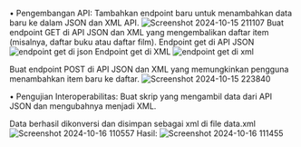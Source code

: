 •	Pengembangan API: Tambahkan endpoint baru untuk menambahkan data baru ke dalam JSON dan XML API. 
![Screenshot 2024-10-15 211107](https://github.com/user-attachments/assets/d13a5683-3e60-4b29-b121-13dd9a44d827)
	Buat endpoint GET di API JSON dan XML yang mengembalikan daftar item (misalnya, daftar buku atau daftar film). 
  Endpoint get di API JSON
  ![endpoint get di json](https://github.com/user-attachments/assets/dbcb7644-0573-4357-a153-38a83945de49)
  Endpoint get di XML
  ![endpoint get di xml](https://github.com/user-attachments/assets/abf015bc-8015-437c-bfd2-f01359ff04d4)

Buat endpoint POST di API JSON dan XML yang memungkinkan pengguna menambahkan item baru ke daftar. 
![Screenshot 2024-10-15 223840](https://github.com/user-attachments/assets/87a15d30-71e9-4d0e-be56-787becb90401)

•	Pengujian Interoperabilitas: Buat skrip yang mengambil data dari API JSON dan mengubahnya menjadi XML.

Data berhasil dikonversi dan disimpan sebagai xml di file data.xml
![Screenshot 2024-10-16 110557](https://github.com/user-attachments/assets/9288ae02-f14e-48b7-b5e4-e435250ee960)
Hasil:
![Screenshot 2024-10-16 111455](https://github.com/user-attachments/assets/88f29cfc-1f26-4b5c-a961-38d1e54fdef4)



